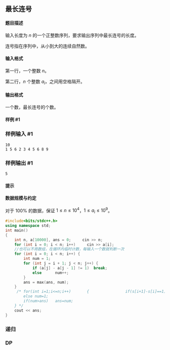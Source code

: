 ## 最长连号

#### 题目描述

输入长度为 $n$ 的一个正整数序列，要求输出序列中最长连号的长度。

连号指在序列中，从小到大的连续自然数。

#### 输入格式

第一行，一个整数 $n$。

第二行，$n$ 个整数 $a_i$，之间用空格隔开。

#### 输出格式

一个数，最长连号的个数。

#### 样例 #1

### 样例输入 #1

```
10
1 5 6 2 3 4 5 6 8 9
```

### 样例输出 #1

```
5
```

#### 提示

#### 数据规模与约定

对于 $100\%$ 的数据，保证 $1 \leq n \leq 10^4$，$1 \leq a_i \leq 10^9$。



```c++
#include<bits/stdc++.h>
using namespace std;
int main()
{
	int n, a[10000], ans = 0;     cin >> n;	
	for (int i = 0; i < n; i++)     cin >> a[i];
    //也可以不用数组，在循环内临时计数，每输入一个数就判断一次
	for (int i = 0; i < n; i++) {
		int num = 1;
		for (int j = i + 1; j < n; j++) {
			if (a[j] - a[j - 1] != 1)  break;
            else      num++;
		}
		ans = max(ans, num);
	}
     /* for(int i=1;i<=n;i++)       {                if(s[i+1]-s[i]==1)  num++;             
        else num=1;                                  
        if(num>ans)   ans=num;                 
    } */
	cout << ans;
}
```

### 递归

### DP